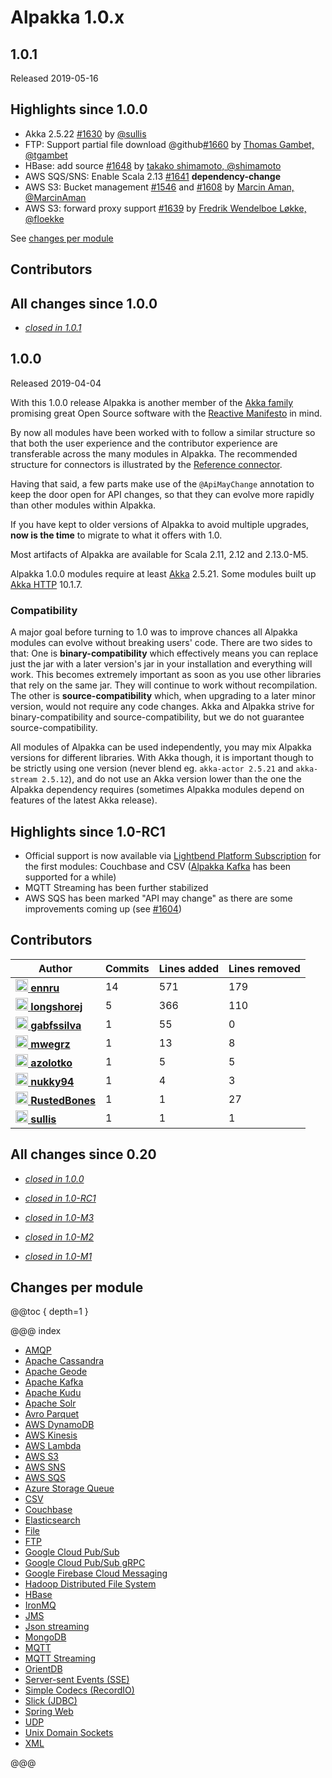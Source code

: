 # Alpakka 1.0.x

## 1.0.1

Released 2019-05-16

## Highlights since 1.0.0

* Akka 2.5.22 [#1630](https://github.com/akka/alpakka/pull/1630) by [@sullis](https://github.com/sullis)
* FTP: Support partial file download @github[#1660](#1660) by [Thomas Gambet, @tgambet](https://github.com/tgambet)
* HBase: add source [#1648](https://github.com/akka/alpakka/pull/1648) by [takako shimamoto, @shimamoto](https://github.com/shimamoto) 
* AWS SQS/SNS: Enable Scala 2.13 [#1641](https://github.com/akka/alpakka/pull/1641)  **dependency-change**  
* AWS S3: Bucket management [#1546](https://github.com/akka/alpakka/issues/1546) and [#1608](https://github.com/akka/alpakka/issues/1608) by [Marcin Aman, @MarcinAman](https://github.com/MarcinAman)
* AWS S3: forward proxy support [#1639](https://github.com/akka/alpakka/pull/1639) by [Fredrik Wendelboe Løkke, @floekke](https://github.com/floekke)

See [changes per module](#changes-per-module)

## Contributors

## All changes since 1.0.0

* [*closed in 1.0.1*](https://github.com/akka/alpakka/issues?q=is%3Aclosed+milestone%3A1.0.1)


## 1.0.0

Released 2019-04-04

With this 1.0.0 release Alpakka is another member of the [Akka family](https://akka.io/docs/) promising great Open Source software with the [Reactive Manifesto](https://www.reactivemanifesto.org/) in mind.

By now all modules have been worked with to follow a similar structure so that both the user experience and the contributor experience are transferable across the many modules in Alpakka. The recommended structure for connectors is illustrated by the [Reference connector](https://doc.akka.io/docs/alpakka/current/reference.html).

Having that said, a few parts make use of the `@ApiMayChange` annotation to keep the door open for API changes, so that they can evolve more rapidly than other modules within Alpakka.

If you have kept to older versions of Alpakka to avoid multiple upgrades, **now is the time** to migrate to what it offers with 1.0.

Most artifacts of Alpakka are available for Scala 2.11, 2.12 and 2.13.0-M5.

Alpakka 1.0.0 modules require at least [Akka](https://akka.io/blog/news-archive.html) 2.5.21. Some modules built up [Akka HTTP](https://doc.akka.io/docs/akka-http/current/release-notes/10.1.x.html) 10.1.7.


### Compatibility

A major goal before turning to 1.0 was to improve chances all Alpakka modules can evolve without breaking users' code. There are two sides to that: One is **binary-compatibility** which effectively means you can replace just the jar with a later version's jar in your installation and everything will work. This becomes extremely important as soon as you use other libraries that rely on the same jar. They will continue to work without recompilation. The other is **source-compatibility** which, when upgrading to a later minor version, would not require any code changes. Akka and Alpakka strive for binary-compatibility and source-compatibility, but we do not guarantee source-compatibility.

All modules of Alpakka can be used independently, you may mix Alpakka versions for different libraries. With Akka though, it is important though to be strictly using one version (never blend eg. `akka-actor 2.5.21` and `akka-stream 2.5.12`), and do not use an Akka version lower than the one the Alpakka dependency requires (sometimes Alpakka modules depend on features of the latest Akka release).


## Highlights since 1.0-RC1

* Official support is now available via [Lightbend Platform Subscription](https://www.lightbend.com/lightbend-platform-subscription) for the first modules: Couchbase and CSV ([Alpakka Kafka](https://doc.akka.io/docs/alpakka-kafka/current/) has been supported for a while)
* MQTT Streaming has been further stabilized
* AWS SQS has been marked "API may change" as there are some improvements coming up (see [#1604](https://github.com/akka/alpakka/pull/1604))


## Contributors

| Author | Commits | Lines added | Lines removed |
| ------ | ------- | ----------- | ------------- |
| [<img width="20" alt="ennru" src="https://avatars3.githubusercontent.com/u/458526?v=4&s=40"> **ennru**](https://github.com/ennru) | 14 | 571 | 179 |
| [<img width="20" alt="longshorej" src="https://avatars1.githubusercontent.com/u/515201?v=4&s=40"> **longshorej**](https://github.com/longshorej) | 5 | 366 | 110 |
| [<img width="20" alt="gabfssilva" src="https://avatars1.githubusercontent.com/u/5403842?v=4&s=40"> **gabfssilva**](https://github.com/gabfssilva) | 1 | 55 | 0 |
| [<img width="20" alt="mwegrz" src="https://avatars0.githubusercontent.com/u/7756433?v=4&s=40"> **mwegrz**](https://github.com/mwegrz) | 1 | 13 | 8 |
| [<img width="20" alt="azolotko" src="https://avatars2.githubusercontent.com/u/110424?v=4&s=40"> **azolotko**](https://github.com/azolotko) | 1 | 5 | 5 |
| [<img width="20" alt="nukky94" src="https://avatars2.githubusercontent.com/u/11653587?v=4&s=40"> **nukky94**](https://github.com/nukky94) | 1 | 4 | 3 |
| [<img width="20" alt="RustedBones" src="https://avatars3.githubusercontent.com/u/2845540?v=4&s=40"> **RustedBones**](https://github.com/RustedBones) | 1 | 1 | 27 |
| [<img width="20" alt="sullis" src="https://avatars3.githubusercontent.com/u/30938?v=4&s=40"> **sullis**](https://github.com/sullis) | 1 | 1 | 1 |


## All changes since 0.20

* [*closed in 1.0.0*](https://github.com/akka/alpakka/issues?q=is%3Aclosed+milestone%3A1.0.0)

* [*closed in 1.0-RC1*](https://github.com/akka/alpakka/issues?q=is%3Aclosed+milestone%3A1.0-RC1)

* [*closed in 1.0-M3*](https://github.com/akka/alpakka/issues?q=is%3Aclosed+milestone%3A1.0-M3)

* [*closed in 1.0-M2*](https://github.com/akka/alpakka/issues?q=is%3Aclosed+milestone%3A1.0-M2)

* [*closed in 1.0-M1*](https://github.com/akka/alpakka/issues?q=is%3Aclosed+milestone%3A1.0-M1)


## Changes per module

@@toc { depth=1 }

@@@ index

* [AMQP](1.0.x/amqp.md)
* [Apache Cassandra](1.0.x/cassandra.md)
* [Apache Geode](1.0.x/geode.md)
* [Apache Kafka](1.0.x/kafka.md)
* [Apache Kudu](1.0.x/kudu.md)
* [Apache Solr](1.0.x/solr.md)
* [Avro Parquet](1.0.x/avroparquet.md)
* [AWS DynamoDB](1.0.x/dynamodb.md)
* [AWS Kinesis](1.0.x/kinesis.md)
* [AWS Lambda](1.0.x/awslambda.md)
* [AWS S3](1.0.x/s3.md)
* [AWS SNS](1.0.x/sns.md)
* [AWS SQS](1.0.x/sqs.md)
* [Azure Storage Queue](1.0.x/azure-storage-queue.md)
* [CSV](1.0.x/csv.md)
* [Couchbase](1.0.x/couchbase.md)
* [Elasticsearch](1.0.x/elasticsearch.md)
* [File](1.0.x/file.md)
* [FTP](1.0.x/ftp.md)
* [Google Cloud Pub/Sub](1.0.x/google-cloud-pub-sub.md)
* [Google Cloud Pub/Sub gRPC](1.0.x/google-cloud-pub-sub-grpc.md)
* [Google Firebase Cloud Messaging](1.0.x/google-fcm.md)
* [Hadoop Distributed File System](1.0.x/hdfs.md)
* [HBase](1.0.x/hbase.md)
* [IronMQ](1.0.x/ironmq.md)
* [JMS](1.0.x/jms.md)
* [Json streaming](1.0.x/json-streaming.md)
* [MongoDB](1.0.x/mongodb.md)
* [MQTT](1.0.x/mqtt.md)
* [MQTT Streaming](1.0.x/mqtt-streaming.md)
* [OrientDB](1.0.x/orientdb.md)
* [Server-sent Events (SSE)](1.0.x/sse.md)
* [Simple Codecs (RecordIO)](1.0.x/simple-codecs.md)
* [Slick (JDBC)](1.0.x/slick.md)
* [Spring Web](1.0.x/spring-web.md)
* [UDP](1.0.x/udp.md)
* [Unix Domain Sockets](1.0.x/unix-domain-socket.md)
* [XML](1.0.x/xml.md)


@@@
